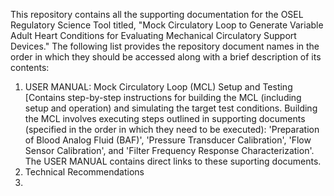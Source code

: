 This repository contains all the supporting documentation for the OSEL Regulatory Science Tool titled, "Mock Circulatory Loop to Generate Variable Adult Heart Conditions for Evaluating Mechanical Circulatory Support Devices." The following list provides the repository document names in the order in which they should be accessed along with a brief description of its contents:
1. USER MANUAL: Mock Circulatory Loop (MCL) Setup and Testing [Contains step-by-step instructions for building the MCL (including setup and operation) and simulating the target test conditions. Building the MCL involves executing steps outlined in supporting documents (specified in the order in which they need to be executed): 'Preparation of Blood Analog Fluid (BAF)', 'Pressure Transducer Calibration', 'Flow Sensor Calibration', and 'Filter Frequency Response Characterization'. The USER MANUAL contains direct links to these suporting documents.  
2. Technical Recommendations
3. 
